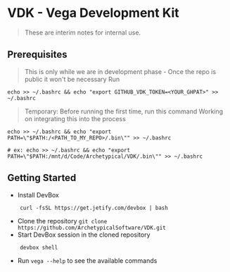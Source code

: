 # VDK - Vega Development Kit

> These are interim notes for internal use. 

## Prerequisites
> This is only while we are in development phase - Once the repo is public it won't be necessary 
Run
```
echo >> ~/.bashrc && echo "export GITHUB_VDK_TOKEN=<YOUR_GHPAT>" >> ~/.bashrc
```

> Temporary: Before running the first time, run this command Working on integrating this into the process
```
echo >> ~/.bashrc && echo "export PATH=\"$PATH:/<PATH_TO_MY_REPO>/.bin\"" >> ~/.bashrc

# ex: echo >> ~/.bashrc && echo "export PATH=\"$PATH:/mnt/d/Code/Archetypical/VDK/.bin\"" >> ~/.bashrc
```

## Getting Started

- Install DevBox

```
    curl -fsSL https://get.jetify.com/devbox | bash
```
- Clone the repository `git clone https://github.com/ArchetypicalSoftware/VDK.git`
- Start DevBox session in the cloned repository
```
    devbox shell
```
- Run `vega --help` to see the available commands


